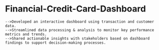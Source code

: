 # Financial-Credit-Card-Dashboard
    -->Developed an interactive dashboard using transaction and customer data.
    -->Streamlined data processing & analysis to monitor key performance metrics and trends.
    -->Shared actionable insights with stakeholders based on dashboard findings to support decision-making processes.
